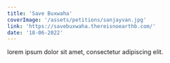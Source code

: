 ```yaml
---
title: 'Save Buxwaha'
coverImage: '/assets/petitions/sanjayvan.jpg'
link: 'https://savebuxwaha.thereisnoearthb.com/'
date: '18-06-2022'
---
```

lorem ipsum dolor sit amet, consectetur adipiscing elit.
